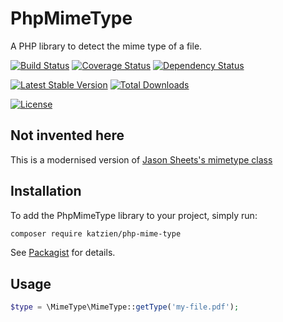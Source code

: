 # PhpMimeType
A PHP library to detect the mime type of a file.

[![Build Status](https://travis-ci.org/katzien/PhpMimeType.svg?branch=master)](https://travis-ci.org/katzien/PhpMimeType)
[![Coverage Status](https://coveralls.io/repos/katzien/PhpMimeType/badge.svg)](https://coveralls.io/r/katzien/PhpMimeType)
[![Dependency Status](https://www.versioneye.com/user/projects/550b541aa80b5fba79000164/badge.svg?style=flat)](https://www.versioneye.com/user/projects/550b541aa80b5fba79000164)

[![Latest Stable Version](https://poser.pugx.org/katzien/php-mime-type/v/stable.svg)](https://packagist.org/packages/katzien/php-mime-type)
[![Total Downloads](https://poser.pugx.org/katzien/php-mime-type/downloads.svg)](https://packagist.org/packages/katzien/php-mime-type)

[![License](https://poser.pugx.org/katzien/php-mime-type/license.svg)](https://packagist.org/packages/katzien/php-mime-type)

## Not invented here

This is a modernised version of [Jason Sheets's mimetype class](http://www.phpclasses.org/browse/file/2743.html)

## Installation

To add the PhpMimeType library to your project, simply run:

```sh
composer require katzien/php-mime-type
```

See [Packagist](https://packagist.org/packages/katzien/php-mime-type) for details.

## Usage

```php
$type = \MimeType\MimeType::getType('my-file.pdf');
```
